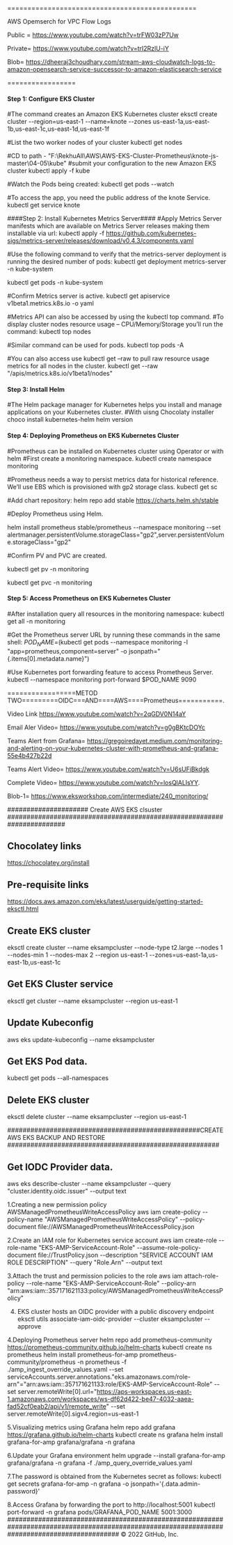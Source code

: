 ===============================================

AWS Opemserch for VPC Flow Logs

Public = https://www.youtube.com/watch?v=trFW03zP7Uw

Private= https://www.youtube.com/watch?v=trI2RzlU-iY 

Blob= https://dheeraj3choudhary.com/stream-aws-cloudwatch-logs-to-amazon-opensearch-service-successor-to-amazon-elasticsearch-service

=================



#### Step 1: Configure EKS Cluster ####
#The command creates an Amazon EKS Kubernetes cluster
eksctl create cluster --region=us-east-1 --name=knote --zones us-east-1a,us-east-1b,us-east-1c,us-east-1d,us-east-1f 

#List the two worker nodes of your cluster 
kubectl get nodes

#CD to path - "F:\RekhuAll\AWS\AWS-EKS-Cluster-Prometheus\knote-js-master\04-05\kube"
#submit your configuration to the new Amazon EKS cluster
kubectl apply -f kube

#Watch the Pods being created:
kubectl get pods --watch

#To access the app, you need the public address of the knote Service.
kubectl get service knote





####Step 2: Install Kubernetes Metrics Server####
#Apply Metrics Server manifests which are available on Metrics Server releases making them installable via url:
kubectl apply -f https://github.com/kubernetes-sigs/metrics-server/releases/download/v0.4.3/components.yaml

#Use the following command to verify that the metrics-server deployment is running the desired number of pods:
kubectl get deployment metrics-server -n kube-system

kubectl get pods -n kube-system

#Confirm Metrics server is active.
kubectl get apiservice v1beta1.metrics.k8s.io -o yaml

#Metrics API can also be accessed by using the kubectl top command.
#To display cluster nodes resource usage – CPU/Memory/Storage you’ll run the command:
kubectl top nodes

#Similar command can be used for pods.
kubectl top pods -A

#You can also access use kubectl get –raw to pull raw resource usage metrics for all nodes in the cluster.
kubectl get --raw "/apis/metrics.k8s.io/v1beta1/nodes"





#### Step 3: Install Helm ####
#The Helm package manager for Kubernetes helps you install and manage applications on your Kubernetes cluster.
#With uisng Chocolaty installer
choco install kubernetes-helm
helm version





#### Step 4: Deploying Prometheus on EKS Kubernetes Cluster ####
#Prometheus can be installed on Kubernetes cluster using Operator or with helm
#First create a monitoring namespace.
kubectl create namespace monitoring

#Prometheus needs a way to persist metrics data for historical reference. We’ll use EBS which is provisioned with gp2 storage class.
kubectl get sc

#Add chart repository:
helm repo add stable https://charts.helm.sh/stable

#Deploy Prometheus using Helm.

helm install prometheus stable/prometheus --namespace monitoring --set alertmanager.persistentVolume.storageClass="gp2",server.persistentVolume.storageClass="gp2"

#Confirm PV and PVC are created.

kubectl get pv -n monitoring

kubectl get pvc -n monitoring





#### Step 5: Access Prometheus on EKS Kubernetes Cluster ####

#After installation query all resources in the monitoring namespace:
kubectl get all -n monitoring

#Get the Prometheus server URL by running these commands in the same shell:
$POD_NAME=$(kubectl get pods --namespace monitoring -l "app=prometheus,component=server" -o jsonpath="{.items[0].metadata.name}")

#Use Kubernetes port forwarding feature to access Prometheus Server.
kubectl --namespace monitoring port-forward $POD_NAME 9090


=================METOD TWO=========OIDC===AND====AWS====Prometheus===========. 

Video Link https://www.youtube.com/watch?v=2qGDV0N14aY

Email Aler Video= https://www.youtube.com/watch?v=g0gBKtcDOYc

Teams Alert from Grafana= https://gregoiredayet.medium.com/monitoring-and-alerting-on-your-kubernetes-cluster-with-prometheus-and-grafana-55e4b427b22d

Teams Alert Video= https://www.youtube.com/watch?v=U6sUFiBkdgk

Complete Video= https://www.youtube.com/watch?v=losQlALIsYY.     

Blob-1= https://www.eksworkshop.com/intermediate/240_monitoring/

##################### Create AWS EKS clsuster #######################################################################

## Chocolatey links
https://chocolatey.org/install

## Pre-requisite links
https://docs.aws.amazon.com/eks/latest/userguide/getting-started-eksctl.html

## Create EKS cluster
eksctl create cluster --name eksampcluster --node-type t2.large --nodes 1 --nodes-min 1 --nodes-max 2 --region us-east-1 --zones=us-east-1a,us-east-1b,us-east-1c

## Get EKS Cluster service
eksctl get cluster --name eksampcluster --region us-east-1

## Update Kubeconfig 
aws eks update-kubeconfig --name eksampcluster

## Get EKS Pod data.
kubectl get pods --all-namespaces

## Delete EKS cluster
eksctl delete cluster --name eksampcluster --region us-east-1

##################################################CREATE AWS EKS BACKUP AND RESTORE #######################################################
## Get IODC Provider data.
  aws eks describe-cluster --name eksampcluster --query "cluster.identity.oidc.issuer" --output text
  
  
1.Creating a new permission policy AWSManagedPrometheusWriteAccessPolicy
  aws iam create-policy --policy-name "AWSManagedPrometheusWriteAccessPolicy" --policy-document file://AWSManagedPrometheusWriteAccessPolicy.json 
  
  
2.Create an IAM role for Kubernetes service account
  aws iam create-role --role-name "EKS-AMP-ServiceAccount-Role" --assume-role-policy-document file://TrustPolicy.json --description "SERVICE ACCOUNT IAM ROLE DESCRIPTION" --query "Role.Arn" --output text
  
  
3.Attach the trust and permission policies to the role
  aws iam attach-role-policy --role-name "EKS-AMP-ServiceAccount-Role" --policy-arn "arn:aws:iam::357171621133:policy/AWSManagedPrometheusWriteAccessPolicy"
  
  
4. EKS cluster hosts an OIDC provider with a public discovery endpoint
  eksctl utils associate-iam-oidc-provider --cluster eksampcluster --approve
  
4.Deploying Prometheus server
  helm repo add prometheus-community https://prometheus-community.github.io/helm-charts
  kubectl create ns prometheus
  helm install prometheus-for-amp prometheus-community/prometheus -n prometheus -f ./amp_ingest_override_values.yaml --set serviceAccounts.server.annotations."eks\.amazonaws\.com/role-arn"="arn:aws:iam::357171621133:role/EKS-AMP-ServiceAccount-Role" --set server.remoteWrite[0].url="https://aps-workspaces.us-east-1.amazonaws.com/workspaces/ws-df62d422-be47-4032-aaea-fad52cf0eab2/api/v1/remote_write" --set server.remoteWrite[0].sigv4.region=us-east-1
  
  
5.Visualizing metrics using Grafana
  helm repo add grafana https://grafana.github.io/helm-charts
  kubectl create ns grafana
  helm install grafana-for-amp grafana/grafana -n grafana
  
  
6.Update your Grafana environment
  helm upgrade --install grafana-for-amp grafana/grafana -n grafana -f ./amp_query_override_values.yaml
  

7.The password is obtained from the Kubernetes secret as follows:
  kubectl get secrets grafana-for-amp -n grafana -o jsonpath='{.data.admin-password}'
  
  
8.Access Grafana by forwarding the port to http://localhost:5001
  kubectl port-forward -n grafana pods/GRAFANA_POD_NAME 5001:3000
#############################################################################################################################################
© 2022 GitHub, Inc.
